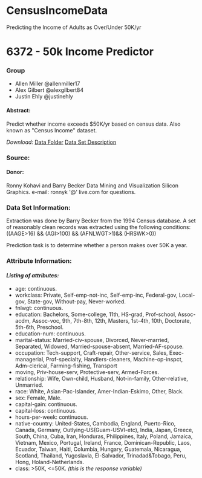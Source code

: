 # CensusIncomeData
Predicting the Income of Adults as Over/Under 50K/yr

# 6372 - 50k Income Predictor

### Group
* Allen Miller @allenmiller17
* Alex Gilbert @alexgilbert84
* Justin Ehly @justinehly

#### Abstract:
Predict whether income exceeds $50K/yr based on census data. Also known as "Census Income" dataset.

*Download:*
[Data Folder](https://archive.ics.uci.edu/ml/machine-learning-databases/adult/)
[Data Set Description](https://archive.ics.uci.edu/ml/machine-learning-databases/adult/adult.names)

### Source:

#### Donor:
Ronny Kohavi and Barry Becker
Data Mining and Visualization
Silicon Graphics.
e-mail: ronnyk '@' live.com for questions.


### Data Set Information:

Extraction was done by Barry Becker from the 1994 Census database. A set of reasonably clean records was extracted using the following conditions: ((AAGE>16) && (AGI>100) && (AFNLWGT>1)&& (HRSWK>0))

Prediction task is to determine whether a person makes over 50K a year.


### Attribute Information:

#### *_Listing of attributes:_*
* age: continuous.
* workclass: Private, Self-emp-not-inc, Self-emp-inc, Federal-gov, Local-gov, State-gov, Without-pay, Never-worked.
* fnlwgt: continuous.
* education: Bachelors, Some-college, 11th, HS-grad, Prof-school, Assoc-acdm, Assoc-voc, 9th, 7th-8th, 12th, Masters, 1st-4th, 10th, Doctorate, 5th-6th, Preschool.
* education-num: continuous.
* marital-status: Married-civ-spouse, Divorced, Never-married, Separated, Widowed, Married-spouse-absent, Married-AF-spouse.
* occupation: Tech-support, Craft-repair, Other-service, Sales, Exec-managerial, Prof-specialty, Handlers-cleaners, Machine-op-inspct, Adm-clerical, Farming-fishing, Transport
* moving, Priv-house-serv, Protective-serv, Armed-Forces.
* relationship: Wife, Own-child, Husband, Not-in-family, Other-relative, Unmarried.
* race: White, Asian-Pac-Islander, Amer-Indian-Eskimo, Other, Black.
* sex: Female, Male.
* capital-gain: continuous.
* capital-loss: continuous.
* hours-per-week: continuous.
* native-country: United-States, Cambodia, England, Puerto-Rico, Canada, Germany, Outlying-US(Guam-USVI-etc), India, Japan, Greece, South, China, Cuba, Iran, Honduras, Philippines, Italy, Poland, Jamaica, Vietnam, Mexico, Portugal, Ireland, France, Dominican-Republic, Laos, Ecuador, Taiwan, Haiti, Columbia, Hungary, Guatemala, Nicaragua, Scotland, Thailand, Yugoslavia, El-Salvador, Trinadad&Tobago, Peru, Hong, Holand-Netherlands.
* class: >50K, <=50K. *(this is the response variable)*
